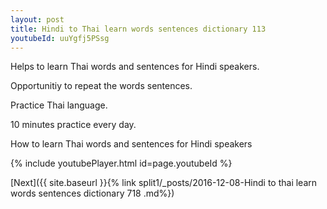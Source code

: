 ```yaml
---
layout: post
title: Hindi to Thai learn words sentences dictionary 113 
youtubeId: uuYgfj5PSsg
---
```

 
 
Helps to learn Thai words and sentences for Hindi speakers.

Opportunitiy to repeat the words sentences. 

Practice Thai language. 
 
10 minutes practice every day. 
 
How to learn Thai words and sentences for Hindi speakers 
 
{% include youtubePlayer.html id=page.youtubeId %}
 
 
[Next]({{ site.baseurl }}{% link  split1/_posts/2016-12-08-Hindi to thai learn words sentences dictionary 718 .md%})
 
